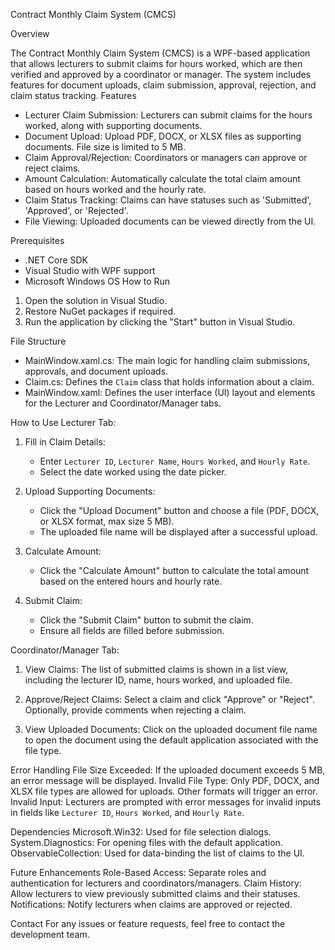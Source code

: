  Contract Monthly Claim System (CMCS)

 Overview

The Contract Monthly Claim System (CMCS) is a WPF-based application that allows lecturers to submit claims for hours worked, which are then verified and approved by a coordinator or manager. The system includes features for document uploads, claim submission, approval, rejection, and claim status tracking.
 Features
- Lecturer Claim Submission: Lecturers can submit claims for the hours worked, along with supporting documents.
- Document Upload: Upload PDF, DOCX, or XLSX files as supporting documents. File size is limited to 5 MB.
- Claim Approval/Rejection: Coordinators or managers can approve or reject claims.
- Amount Calculation: Automatically calculate the total claim amount based on hours worked and the hourly rate.
- Claim Status Tracking: Claims can have statuses such as 'Submitted', 'Approved', or 'Rejected'.
- File Viewing: Uploaded documents can be viewed directly from the UI.

Prerequisites
- .NET Core SDK
- Visual Studio with WPF support
- Microsoft Windows OS
 How to Run
1. Open the solution in Visual Studio.
2. Restore NuGet packages if required.
3. Run the application by clicking the "Start" button in Visual Studio.

File Structure
- MainWindow.xaml.cs: The main logic for handling claim submissions, approvals, and document uploads.
- Claim.cs: Defines the `Claim` class that holds information about a claim.
- MainWindow.xaml: Defines the user interface (UI) layout and elements for the Lecturer and Coordinator/Manager tabs.

 How to Use
 Lecturer Tab:
1. Fill in Claim Details:
   - Enter `Lecturer ID`, `Lecturer Name`, `Hours Worked`, and `Hourly Rate`.
   - Select the date worked using the date picker.
   
2. Upload Supporting Documents:
   - Click the "Upload Document" button and choose a file (PDF, DOCX, or XLSX format, max size 5 MB).
   - The uploaded file name will be displayed after a successful upload.

3. Calculate Amount:
   - Click the "Calculate Amount" button to calculate the total amount based on the entered hours and hourly rate.

4. Submit Claim:
   - Click the "Submit Claim" button to submit the claim.
   - Ensure all fields are filled before submission.

Coordinator/Manager Tab:
1. View Claims:
   The list of submitted claims is shown in a list view, including the lecturer ID, name, hours worked, and uploaded file.
   
2. Approve/Reject Claims:
   Select a claim and click "Approve" or "Reject". Optionally, provide comments when rejecting a claim.
   
3. View Uploaded Documents:
  Click on the uploaded document file name to open the document using the default application associated with the file type.

 Error Handling
File Size Exceeded: If the uploaded document exceeds 5 MB, an error message will be displayed.
Invalid File Type: Only PDF, DOCX, and XLSX file types are allowed for uploads. Other formats will trigger an error.
Invalid Input: Lecturers are prompted with error messages for invalid inputs in fields like `Lecturer ID`, `Hours Worked`, and `Hourly Rate`.

Dependencies
Microsoft.Win32: Used for file selection dialogs.
System.Diagnostics: For opening files with the default application.
ObservableCollection: Used for data-binding the list of claims to the UI.
  
Future Enhancements
Role-Based Access: Separate roles and authentication for lecturers and coordinators/managers.
Claim History: Allow lecturers to view previously submitted claims and their statuses.
Notifications: Notify lecturers when claims are approved or rejected.

Contact
For any issues or feature requests, feel free to contact the development team.
